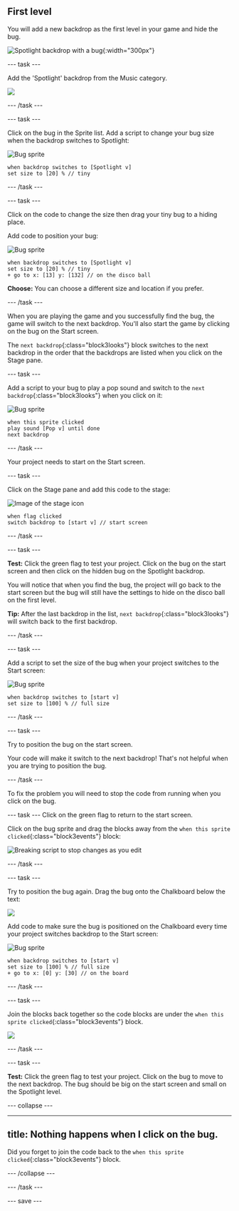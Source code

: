 ## First level

You will add a new backdrop as the first level in your game and hide the bug. 

![Spotlight backdrop with a bug](images/first-level.png){:width="300px"}

--- task ---

Add the 'Spotlight' backdrop from the Music category.

![](images/backdrop-button.png)

--- /task ---

--- task ---

Click on the bug in the Sprite list. Add a script to change your bug size when the backdrop switches to Spotlight:

![Bug sprite](images/bug-sprite.png)

```blocks3
when backdrop switches to [Spotlight v]
set size to [20] % // tiny
``` 

--- /task ---

--- task ---

Click on the code to change the size then drag your tiny bug to a hiding place. 

Add code to position your bug:

![Bug sprite](images/bug-sprite.png)

```blocks3
when backdrop switches to [Spotlight v]
set size to [20] % // tiny
+ go to x: [13] y: [132] // on the disco ball
```

**Choose:** You can choose a different size and location if you prefer. 

--- /task ---

When you are playing the game and you successfully find the bug, the game will switch to the next backdrop. You'll also start the game by clicking on the bug on the Start screen.

The `next backdrop`{:class="block3looks"} block switches to the next backdrop in the order that the backdrops are listed when you click on the Stage pane. 

--- task ---

Add a script to your bug to play a pop sound and switch to the `next backdrop`{:class="block3looks"} when you click on it:

![Bug sprite](images/bug-sprite.png)

```blocks3
when this sprite clicked
play sound [Pop v] until done
next backdrop
```

--- /task ---

Your project needs to start on the Start screen.

--- task ---

Click on the Stage pane and add this code to the stage:

![Image of the stage icon](images/stage-image.png)

```blocks3
when flag clicked
switch backdrop to [start v] // start screen
```

--- /task ---

--- task ---

**Test:** Click the green flag to test your project. Click on the bug on the start screen and then click on the hidden bug on the Spotlight backdrop.

You will notice that when you find the bug, the project will go back to the start screen but the bug will still have the settings to hide on the disco ball on the first level.  

**Tip:** After the last backdrop in the list, `next backdrop`{:class="block3looks"} will switch back to the first backdrop.

--- /task ---

--- task ---

Add a script to set the size of the bug when your project switches to the Start screen:

![Bug sprite](images/bug-sprite.png)

```blocks3
when backdrop switches to [start v]
set size to [100] % // full size
```

--- /task ---

--- task ---

Try to position the bug on the start screen. 

Your code will make it switch to the next backdrop! That's not helpful when you are trying to position the bug.

--- /task ---

To fix the problem you will need to stop the code from running when you click on the bug.

--- task ---
Click on the green flag to return to the start screen.

Click on the bug sprite and drag the blocks away from the `when this sprite clicked`{:class="block3events"} block:

![Breaking script to stop changes as you edit](breaking-script.png)

--- /task ---

--- task ---

Try to position the bug again. Drag the bug onto the Chalkboard below the text: 

![](images/bug-chalkboard.png)

Add code to make sure the bug is positioned on the Chalkboard every time your project switches backdrop to the Start screen:

![Bug sprite](images/bug-sprite.png)

```blocks3
when backdrop switches to [start v]
set size to [100] % // full size
+ go to x: [0] y: [30] // on the board
```

--- /task ---

--- task ---

Join the blocks back together so the code blocks are under the `when this sprite clicked`{:class="block3events"} block.

![](fixed-script.png)

--- /task ---

--- task ---

**Test:** Click the green flag to test your project. Click on the bug to move to the next backdrop. The bug should be big on the start screen and small on the Spotlight level.

--- collapse ---

---
title: Nothing happens when I click on the bug.
---

Did you forget to join the code back to the `when this sprite clicked`{:class="block3events"} block.

--- /collapse ---

--- /task ---

--- save ---
